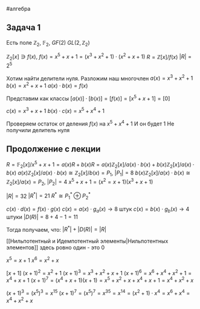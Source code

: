 #алгебра 
## Задача 1
Есть поле $\mathbb{Z}_2, \ \mathbb{F}_2, \ GF(2)$
$GL(2, \mathbb{Z}_2)$

$\mathbb{Z}_2[x] \ni f(x), \ f(x) = x^5 + x + 1 = (x^3 + x^2 + 1) \cdot (x^2 + x + 1)$
$R = \mathbb{Z}[x]/f(x)$
$|R| = 2^5$

Хотим найти делители нуля. Разложим наш многочлен
$a(x) = x^3 + x^2 + 1$
$b(x) = x^2 + x + 1$
$a(x) \cdot b(x) = f(x)$

Представим как классы
$[a(x)] \cdot [b(x)] = [f(x)] = [x^5 + x + 1] = [0]$

$c(x) = x^3 + x + 1$
$b(x) \cdot c(x) = x^5 + x^4 + 1$

Проверяем остаток от деления $f(x)$ на $x^5 + x^4 + 1$
И он будет 1
Не получили делитель нуля

## Продолжение с лекции
$R = \mathbb{F}_2[x]/x^5 + x + 1 = a(x)R + b(x)R = a(x) \mathbb{Z}_2[x]/a(x) \cdot b(x) + b(x) \mathbb{Z}_2[x]/a(x) \cdot b(x)$
$a(x) \mathbb{Z}_2[x]/a(x) \cdot b(x) \cong \mathbb{Z}_2[x]/ b(x) = P_1, \ |P_1| = 8$
$b(x) \mathbb{Z}_2[x]/a(x) \cdot b(x) \cong \mathbb{Z}_2[x]/ a(x) = P_2, \ |P_2| = 4$
$x^5 + x + 1 = (x^2 = x + 1)(x^3 + x + 1)$

$|R| = 32$
$|R^*| = 21$
$R^* \cong P_1^* \oplus P_2^*$

$c(x) \cdot d(x) = f(x) \cdot g(x)$
$c(x) = a(x) \cdot g_a(x) \to 8$ штук
$c(x) = b(x) \cdot g_b(x) \to 4$ штуки
$|D(R)| = 8 + 4 - 1 = 11$

Тогда получаем, что:
$|R^*| + |D(R)| = |R|$

[[Нильпотентный и Идемпотентный элементы|Нильпотентных элементов]] здесь ровно один - это 0

$x^5 = x + 1$
$x^6 = x^2 + x$

$[x + 1]$
$(x + 1)^2 = x^2 + 1$
$(x + 1)^3 = x^3 + x^2 + x + 1$
$(x + 1)^6 = x^6 + x^4 + x^2 + 1 = x^4 + x + 1$
$(x + 1)^7 = (x^4 + x + 1)(x + 1) = x^5 + x^2 + x + x^4 + x + 1 = x^4 + x^2 + x$

$(x + 1)^3 = (x^5)^3 = x^{15}$
$(x + 1)^7 = (x^5)^7 = x^{35} = x^{14} = (x^2 + 1) \cdot x^4 = x^6 + x^4 = x^4 + x^2 + x$